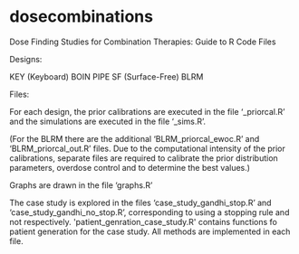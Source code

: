 # dosecombinations

Dose Finding Studies for Combination Therapies: Guide to R Code Files


Designs:

KEY (Keyboard)
BOIN
PIPE
SF (Surface-Free)
BLRM

Files:

For each design, the prior calibrations are executed in the file ‘<METHOD>_priorcal.R’ and the simulations are executed in the file ‘<METHOD>_sims.R’.

(For the BLRM there are the additional ‘BLRM_priorcal_ewoc.R’ and ‘BLRM_priorcal_out.R’ files. Due to the computational intensity of the prior calibrations, separate files are required to calibrate the prior distribution parameters, overdose control and to determine the best values.)

Graphs are drawn in the file ‘graphs.R’

The case study is explored in the files ‘case_study_gandhi_stop.R’ and ‘case_study_gandhi_no_stop.R’, corresponding to using a stopping rule and not respectively. 'patient_genration_case_study.R' contains functions fo patient generation for the case study. All methods are implemented in each file.
